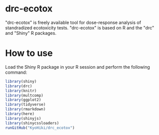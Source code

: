 # drc-ecotox
"drc-ecotox" is freely available tool for dose-response analysis of standradized ecotoxicity tests. "drc-ecotox" is based on R and the "drc" and "Shiny" R packages.
  

    
# How to use
Load the Shiny R package in your R session and perform the following command:
```r
library(shiny)
library(drc)
library(knitr)
library(multcomp)
library(ggplot2)
library(tidyverse)
library(rmarkdown)
library(here)
library(shinyjs)
library(shinycssloaders)
runGitHub("KyoHiki/drc_ecotox")
```

